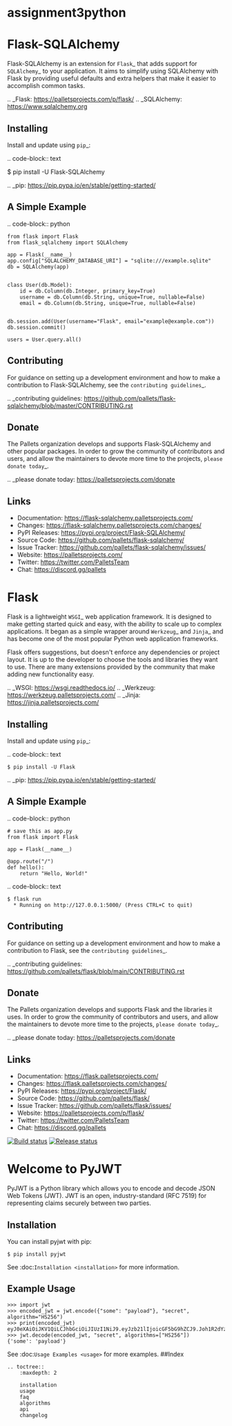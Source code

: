 # assignment3python
Flask-SQLAlchemy
================

Flask-SQLAlchemy is an extension for `Flask`_ that adds support for
`SQLAlchemy`_ to your application. It aims to simplify using SQLAlchemy
with Flask by providing useful defaults and extra helpers that make it
easier to accomplish common tasks.

.. _Flask: https://palletsprojects.com/p/flask/
.. _SQLAlchemy: https://www.sqlalchemy.org


Installing
----------

Install and update using `pip`_:

.. code-block:: text

  $ pip install -U Flask-SQLAlchemy

.. _pip: https://pip.pypa.io/en/stable/getting-started/


A Simple Example
----------------

.. code-block:: python

    from flask import Flask
    from flask_sqlalchemy import SQLAlchemy

    app = Flask(__name__)
    app.config["SQLALCHEMY_DATABASE_URI"] = "sqlite:///example.sqlite"
    db = SQLAlchemy(app)


    class User(db.Model):
        id = db.Column(db.Integer, primary_key=True)
        username = db.Column(db.String, unique=True, nullable=False)
        email = db.Column(db.String, unique=True, nullable=False)


    db.session.add(User(username="Flask", email="example@example.com"))
    db.session.commit()

    users = User.query.all()


Contributing
------------

For guidance on setting up a development environment and how to make a
contribution to Flask-SQLAlchemy, see the `contributing guidelines`_.

.. _contributing guidelines: https://github.com/pallets/flask-sqlalchemy/blob/master/CONTRIBUTING.rst


Donate
------

The Pallets organization develops and supports Flask-SQLAlchemy and
other popular packages. In order to grow the community of contributors
and users, and allow the maintainers to devote more time to the
projects, `please donate today`_.

.. _please donate today: https://palletsprojects.com/donate


Links
-----

-   Documentation: https://flask-sqlalchemy.palletsprojects.com/
-   Changes: https://flask-sqlalchemy.palletsprojects.com/changes/
-   PyPI Releases: https://pypi.org/project/Flask-SQLAlchemy/
-   Source Code: https://github.com/pallets/flask-sqlalchemy/
-   Issue Tracker: https://github.com/pallets/flask-sqlalchemy/issues/
-   Website: https://palletsprojects.com/
-   Twitter: https://twitter.com/PalletsTeam
-   Chat: https://discord.gg/pallets


Flask
=====

Flask is a lightweight `WSGI`_ web application framework. It is designed
to make getting started quick and easy, with the ability to scale up to
complex applications. It began as a simple wrapper around `Werkzeug`_
and `Jinja`_ and has become one of the most popular Python web
application frameworks.

Flask offers suggestions, but doesn't enforce any dependencies or
project layout. It is up to the developer to choose the tools and
libraries they want to use. There are many extensions provided by the
community that make adding new functionality easy.

.. _WSGI: https://wsgi.readthedocs.io/
.. _Werkzeug: https://werkzeug.palletsprojects.com/
.. _Jinja: https://jinja.palletsprojects.com/


Installing
----------

Install and update using `pip`_:

.. code-block:: text

    $ pip install -U Flask

.. _pip: https://pip.pypa.io/en/stable/getting-started/


A Simple Example
----------------

.. code-block:: python

    # save this as app.py
    from flask import Flask

    app = Flask(__name__)

    @app.route("/")
    def hello():
        return "Hello, World!"

.. code-block:: text

    $ flask run
      * Running on http://127.0.0.1:5000/ (Press CTRL+C to quit)


Contributing
------------

For guidance on setting up a development environment and how to make a
contribution to Flask, see the `contributing guidelines`_.

.. _contributing guidelines: https://github.com/pallets/flask/blob/main/CONTRIBUTING.rst


Donate
------

The Pallets organization develops and supports Flask and the libraries
it uses. In order to grow the community of contributors and users, and
allow the maintainers to devote more time to the projects, `please
donate today`_.

.. _please donate today: https://palletsprojects.com/donate


Links
-----

-   Documentation: https://flask.palletsprojects.com/
-   Changes: https://flask.palletsprojects.com/changes/
-   PyPI Releases: https://pypi.org/project/Flask/
-   Source Code: https://github.com/pallets/flask/
-   Issue Tracker: https://github.com/pallets/flask/issues/
-   Website: https://palletsprojects.com/p/flask/
-   Twitter: https://twitter.com/PalletsTeam
-   Chat: https://discord.gg/pallets


[![Build status](https://abatishchev.visualstudio.com/OpenSource/_apis/build/status/Jwt.Net-CI)](https://abatishchev.visualstudio.com/OpenSource/_build/latest?definitionId=9)
[![Release status](https://abatishchev.vsrm.visualstudio.com/_apis/public/Release/badge/b7fc2610-91d5-4968-814c-97a9d76b03c4/2/2)](https://abatishchev.visualstudio.com/OpenSource/_release?_a=releases&view=mine&definitionId=2)

Welcome to PyJWT
=====

PyJWT is a Python library which allows you to encode and decode JSON Web Tokens (JWT). JWT is an open, industry-standard (RFC 7519) for representing claims securely between two parties.


## Installation

You can install pyjwt with pip:

```
$ pip install pyjwt
```
See :doc:`Installation <installation>` for more information.

## Example Usage

```
>>> import jwt
>>> encoded_jwt = jwt.encode({"some": "payload"}, "secret", algorithm="HS256")
>>> print(encoded_jwt)
eyJ0eXAiOiJKV1QiLCJhbGciOiJIUzI1NiJ9.eyJzb21lIjoicGF5bG9hZCJ9.Joh1R2dYzkRvDkqv3sygm5YyK8Gi4ShZqbhK2gxcs2U
>>> jwt.decode(encoded_jwt, "secret", algorithms=["HS256"])
{'some': 'payload'}
```
See :doc:`Usage Examples <usage>` for more examples.
##Index

```
.. toctree::
    :maxdepth: 2

    installation
    usage
    faq
    algorithms
    api
    changelog

```

